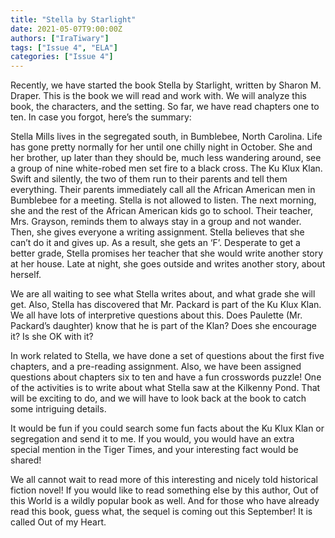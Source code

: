 ```yaml
---
title: "Stella by Starlight"
date: 2021-05-07T9:00:00Z
authors: ["IraTiwary"]
tags: ["Issue 4", "ELA"]
categories: ["Issue 4"]
---
```


Recently, we have started the book Stella by Starlight, written by Sharon M. Draper. This is the book we will read and work with. We will analyze this book, the characters, and the setting. So far, we have read chapters one to ten. In case you forgot, here’s the summary:

Stella Mills lives in the segregated south, in Bumblebee, North Carolina. Life has gone pretty normally for her until one chilly night in October. She and her brother, up later than they should be, much less wandering around, see a group of nine white-robed men set fire to a black cross. The Ku Klux Klan. Swift and silently, the two of them run to their parents and tell them everything. Their parents immediately call all the African American men in Bumblebee for a meeting. Stella is not allowed to listen. The next morning, she and the rest of the African American kids go to school. Their teacher, Mrs. Grayson, reminds them to always stay in a group and not wander. Then, she gives everyone a writing assignment. Stella believes that she can’t do it and gives up. As a result, she gets an ‘F’. Desperate to get a better grade, Stella promises her teacher that she would write another story at her house. Late at night, she goes outside and writes another story, about herself.

We are all waiting to see what Stella writes about, and what grade she will get. Also, Stella has discovered that Mr. Packard is part of the Ku Klux Klan. We all have lots of interpretive questions about this. Does Paulette (Mr. Packard’s daughter) know that he is part of the Klan? Does she encourage it? Is she OK with it?

In work related to Stella, we have done a set of questions about the first five chapters, and a pre-reading assignment. Also, we have been assigned questions about chapters six to ten and have a fun crosswords puzzle! One of the activities is to write about what Stella saw at the Kilkenny Pond. That will be exciting to do, and we will have to look back at the book to catch some intriguing details.

It would be fun if you could search some fun facts about the Ku Klux Klan or segregation and send it to me. If you would, you would have an extra special mention in the Tiger Times, and your interesting fact would be shared!

We all cannot wait to read more of this interesting and nicely told historical fiction novel! If you would like to read something else by this author, Out of this World is a wildly popular book as well. And for those who have already read this book, guess what, the sequel is coming out this September! It is called Out of my Heart.

